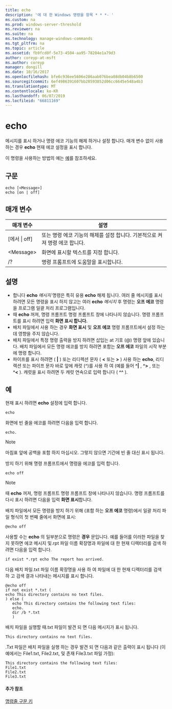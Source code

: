 ```yaml
---
title: echo
description: '에 대 한 Windows 명령을 항목 * * *- '
ms.custom: na
ms.prod: windows-server-threshold
ms.reviewer: na
ms.suite: na
ms.technology: manage-windows-commands
ms.tgt_pltfrm: na
ms.topic: article
ms.assetid: fb9fcd0f-5e73-4504-aa95-78204e1a79d3
author: coreyp-at-msft
ms.author: coreyp
manager: dongill
ms.date: 10/16/2017
ms.openlocfilehash: bfe6c936ee5606e286aab076bea08db04b8b6500
ms.sourcegitcommit: 6ef4986391607bb28593852d06cc6645e548a4b3
ms.translationtype: MT
ms.contentlocale: ko-KR
ms.lasthandoff: 06/07/2019
ms.locfileid: "66811169"
---
```

# <a name="echo"></a>echo



메시지를 표시 하거나 명령 에코 기능의 해제 하거나 설정 합니다. 매개 변수 없이 사용 하는 경우 **echo** 현재 에코 설정을 표시 합니다.

이 명령을 사용하는 방법의 예는 [예](#examples)를 참조하세요.

## <a name="syntax"></a>구문

```
echo [<Message>]
echo [on | off]
```

## <a name="parameters"></a>매개 변수

|매개 변수|설명|
|---------|-----------|
|[에서 \| off]|또는 명령 에코 기능의 해제를 설정 합니다. 기본적으로 켜져 명령 에코 합니다.|
|\<Message>|화면에 표시할 텍스트를 지정 합니다.|
|/?|명령 프롬프트에 도움말을 표시합니다.|

## <a name="remarks"></a>설명

-   합니다 **echo** *메시지* 명령은 특히 유용 **echo** 해제 됩니다. 여러 줄 메시지를 표시 하려면 모든 명령을 표시 하지 않고는 여러 **echo** *메시지* 후 명령는 **오프 에코** 명령을 프로그램 일괄 처리 프로그램입니다.
-   때 **echo** 꺼져, 명령 프롬프트 명령 프롬프트 창에 나타나지 않습니다. 명령 프롬프트를 표시 하려면 입력 **화면 표시 합니다.**
-   배치 파일에서 사용 하는 경우 **화면 표시** 및 **오프 에코** 명령 프롬프트에서 설정 하는 데 영향을 주지 않습니다.
-   배치 파일에서 특정 명령 출력을 방지 하려면 삽입는 at 기호 (@) 명령 앞에 있습니다. 배치 파일에서 모든 명령 에코를 방지 하려면 포함는 **오프 에코** 파일의 시작 부분에 명령 합니다.
-   파이프를 표시 하려면 ( **|** ) 또는 리디렉션 문자 ( **<** 또는 **>** ) 사용 하는 **echo**, 리디렉션 또는 파이프 문자 바로 앞에 캐럿 (^)를 사용 하 여 (예를 들어 **^|** , **^>** , 또는 **^<** ). 캐럿을 표시 하려면 두 캐럿 연속으로 입력 합니다 ( **^^** ).

## <a name="examples"></a>예

현재 표시 하려면 **echo** 설정에 입력 합니다.

```
echo
```

화면에 빈 줄을 에코를 하려면 다음을 입력 합니다.

```
echo.
```

> [!NOTE]
> 마침표 앞에 공백을 포함 하지 마십시오. 그렇지 않으면 기간에 빈 줄 대신 표시 됩니다.

방지 하기 위해 명령 프롬프트에서 명령을 에코를 입력 합니다.

```
echo off 
```

> [!NOTE]
> 때 **echo** 꺼져, 명령 프롬프트 명령 프롬프트 창에 나타나지 않습니다. 명령 프롬프트를 다시 표시 하려면 다음을 입력 **화면 표시**합니다.

배치 파일에서 모든 명령을 방지 하기 위해 (포함 하는 **오프 에코** 명령)에서 일괄 처리 파일 형식의 첫 번째 줄에서 화면에 표시:

```
@echo off
```

사용할 수는 **echo** 의 일부분으로 명령은 **경우** 문입니다. 예를 들어를 이러한 파일을 찾지 못하면 에코 메시지 및.rpt 파일 이름 확장명과 파일에 대 한 현재 디렉터리를 검색 하려면 다음을 입력 합니다.

```
if exist *.rpt echo The report has arrived.
```

다음 배치 파일.txt 파일 이름 확장명을 사용 하 여 파일에 대 한 현재 디렉터리를 검색 하 고 검색 결과 나타내는 메시지를 표시 합니다.

```
@echo off
if not exist *.txt (
echo This directory contains no text files.
) else (
   echo This directory contains the following text files:
   echo.
   dir /b *.txt
   )
```

배치 파일을 실행할 때.txt 파일이 발견 되 면 다음 메시지가 표시 됩니다.

```
This directory contains no text files.
```

.Txt 파일은 배치 파일을 실행 하는 경우 발견 되 면 다음과 같은 출력이 표시 됩니다 (이 예에서는 File1.txt, File2.txt, 및 존재 File3.txt 파일 가정):

```
This directory contains the following text files:
File1.txt
File2.txt
File3.txt
```

#### <a name="additional-references"></a>추가 참조

[명령줄 구문 키](command-line-syntax-key.md)
